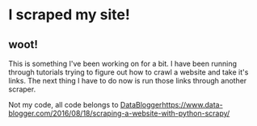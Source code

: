 # I scraped my site!

## woot!

This is something I've been working on for a bit. I have been running through tutorials trying to figure
out how to crawl a website and take it's links. The next thing I have to do now is run those links
through another scraper.

Not my code, all code belongs to [DataBlogger]()https://www.data-blogger.com/2016/08/18/scraping-a-website-with-python-scrapy/
